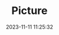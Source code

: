 ---
weight: 1
images:
- /images/edited/178.jpeg
title: Picture
date: 2023-11-11 11:25:32
tags: [luminar neo,work,person]
---